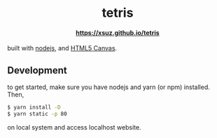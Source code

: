 <h1 align="center"> tetris </h1>
<h4 align="center">
  <a href="https://xsuz.github.io/tetris">https://xsuz.github.io/tetris</a>
</h4>

built with [nodejs](https://nodejs.org/), and [HTML5 Canvas](https://www.w3schools.com/html/html5_canvas.asp).

## Development
to get started, make sure you have nodejs and yarn (or npm) installed. 
Then,
```bash
$ yarn install -D
$ yarn static -p 80
```
on local system and access localhost website.